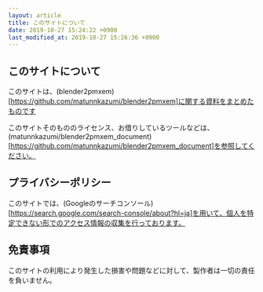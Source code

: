 ```yaml
---
layout: article
title: このサイトについて
date: 2019-10-27 15:24:22 +0900
last_modified_at: 2019-10-27 15:26:36 +0900
---
```


## このサイトについて
このサイトは、(blender2pmxem)[https://github.com/matunnkazumi/blender2pmxem]に関する資料をまとめたものです

このサイトそのもののライセンス、お借りしているツールなどは、(matunnkazumi/blender2pmxem_document)[https://github.com/matunnkazumi/blender2pmxem_document]を参照してください。

## プライバシーポリシー
このサイトでは、(Googleのサーチコンソール)[https://search.google.com/search-console/about?hl=ja]を用いて、個人を特定できない形でのアクセス情報の収集を行っております。

## 免責事項
このサイトの利用により発生した損害や問題などに対して、製作者は一切の責任を負いません。
